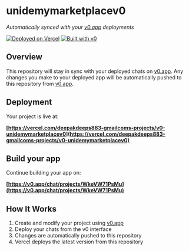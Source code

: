 # unidemymarketplacev0

*Automatically synced with your [v0.app](https://v0.app) deployments*

[![Deployed on Vercel](https://img.shields.io/badge/Deployed%20on-Vercel-black?style=for-the-badge&logo=vercel)](https://vercel.com/deepakdeeps883-gmailcoms-projects/v0-unidemymarketplacev0)
[![Built with v0](https://img.shields.io/badge/Built%20with-v0.app-black?style=for-the-badge)](https://v0.app/chat/projects/WkeVW71PsMu)

## Overview

This repository will stay in sync with your deployed chats on [v0.app](https://v0.app).
Any changes you make to your deployed app will be automatically pushed to this repository from [v0.app](https://v0.app).

## Deployment

Your project is live at:

**[https://vercel.com/deepakdeeps883-gmailcoms-projects/v0-unidemymarketplacev0](https://vercel.com/deepakdeeps883-gmailcoms-projects/v0-unidemymarketplacev0)**

## Build your app

Continue building your app on:

**[https://v0.app/chat/projects/WkeVW71PsMu](https://v0.app/chat/projects/WkeVW71PsMu)**

## How It Works

1. Create and modify your project using [v0.app](https://v0.app)
2. Deploy your chats from the v0 interface
3. Changes are automatically pushed to this repository
4. Vercel deploys the latest version from this repository